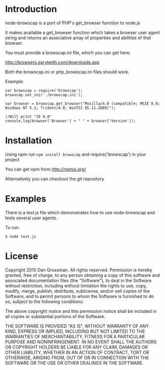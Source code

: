 # Introduction

node-browscap is a port of PHP's get_browser function to node.js

It makes available a get_browser function which takes a browser user agent string 
and returns an associative array of properties and abilities of that browser.

You must provide a browscap.ini file, which you can get here:

http://browsers.garykeith.com/downloads.asp

Both the browscap.ini or php_browscap.ini files should work.

Example:

	var browscap = require('browscap');
	browscap.set_ini('./browscap.ini');

	var browser = browscap.get_browser("Mozilla/4.0 (compatible; MSIE 8.0; Windows NT 5.1; Trident/4.0; WinTSI 05.11.2009)");

	//Will print "IE 8.0"
	console.log(browser['Browser'] + " " + browser['Version']);

# Installation

Using npm run `npm install browscap` and require('browscap') in your project

You can get npm from http://npmjs.org/

Alternatively you can checkout the git repository

# Examples

There is a test.js file which demonstrates how to use node-browscap and tests
several user agents.

To run:

	$ node test.js

# License

Copyright 2010 Dan Grossman. All rights reserved.
Permission is hereby granted, free of charge, to any person obtaining a copy
of this software and associated documentation files (the "Software"), to
deal in the Software without restriction, including without limitation the
rights to use, copy, modify, merge, publish, distribute, sublicense, and/or
sell copies of the Software, and to permit persons to whom the Software is
furnished to do so, subject to the following conditions:

The above copyright notice and this permission notice shall be included in
all copies or substantial portions of the Software.

THE SOFTWARE IS PROVIDED "AS IS", WITHOUT WARRANTY OF ANY KIND, EXPRESS OR
IMPLIED, INCLUDING BUT NOT LIMITED TO THE WARRANTIES OF MERCHANTABILITY,
FITNESS FOR A PARTICULAR PURPOSE AND NONINFRINGEMENT. IN NO EVENT SHALL THE
AUTHORS OR COPYRIGHT HOLDERS BE LIABLE FOR ANY CLAIM, DAMAGES OR OTHER
LIABILITY, WHETHER IN AN ACTION OF CONTRACT, TORT OR OTHERWISE, ARISING
FROM, OUT OF OR IN CONNECTION WITH THE SOFTWARE OR THE USE OR OTHER DEALINGS
IN THE SOFTWARE. 
